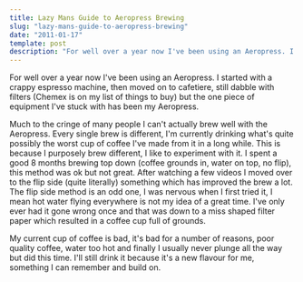 ```yaml
---
title: Lazy Mans Guide to Aeropress Brewing
slug: "lazy-mans-guide-to-aeropress-brewing"
date: "2011-01-17"
template: post
description: "For well over a year now I've been using an Aeropress. I started with a crappy espresso machine, then moved on to cafetiere, still dabble with filters (Chemex is on my list of things to buy) but the one piece of equipment I've stuck with has been my Aeropress."
---
```

<p>For well over a year now I've been using an Aeropress. I started with a crappy espresso machine, then moved on to cafetiere, still dabble with filters (Chemex is on my list of things to buy) but the one piece of equipment I've stuck with has been my Aeropress.</p><p>Much to the cringe of many people I can't actually brew well with the Aeropress. Every single brew is different, I'm currently drinking what's quite possibly the worst cup of coffee I've made from it in a long while. This is because I purposely brew different, I like to experiment with it. I spent a good 8 months brewing top down (coffee grounds in, water on top, no flip), this method was ok but not great. After watching a few videos I moved over to the flip side (quite literally) something which has improved the brew a lot. The flip side method is an odd one, I was nervous when I first tried it, I mean hot water flying everywhere is not my idea of a great time. I've only ever had it gone wrong once and that was down to a miss shaped filter paper which resulted in a coffee cup full of grounds.</p><p>My current cup of coffee is bad, it's bad for a number of reasons, poor quality coffee, water too hot and finally I usually never plunge all the way but did this time. I'll still drink it because it's a new flavour for me, something I can remember and build on.</p>
